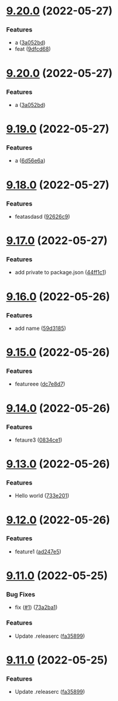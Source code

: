# [9.20.0](https://github.com/MatejVykoukal/ci-test/compare/v9.19.0...v9.20.0) (2022-05-27)


### Features

* a ([3a052bd](https://github.com/MatejVykoukal/ci-test/commit/3a052bd85a76f484bc2ee030f7ddfb739b138072))
* feat ([9dfcd68](https://github.com/MatejVykoukal/ci-test/commit/9dfcd6857f94a120d45b1cc3a4c7da546aa895b0))

# [9.20.0](https://github.com/MatejVykoukal/ci-test/compare/v9.19.0...v9.20.0) (2022-05-27)


### Features

* a ([3a052bd](https://github.com/MatejVykoukal/ci-test/commit/3a052bd85a76f484bc2ee030f7ddfb739b138072))

# [9.19.0](https://github.com/MatejVykoukal/ci-test/compare/v9.18.0...v9.19.0) (2022-05-27)


### Features

* a ([6d56e6a](https://github.com/MatejVykoukal/ci-test/commit/6d56e6a6f7f0d090ee0eab5c1a716e28f99f70f0))

# [9.18.0](https://github.com/MatejVykoukal/ci-test/compare/v9.17.0...v9.18.0) (2022-05-27)


### Features

* featasdasd ([92626c9](https://github.com/MatejVykoukal/ci-test/commit/92626c9eb8923b40378f91fe0554f0a82cb719e0))

# [9.17.0](https://github.com/MatejVykoukal/ci-test/compare/v9.16.0...v9.17.0) (2022-05-27)


### Features

* add private to package.json ([44ff1c1](https://github.com/MatejVykoukal/ci-test/commit/44ff1c1d114786522937af3b4b466147f0e00b55))

# [9.16.0](https://github.com/MatejVykoukal/ci-test/compare/v9.15.0...v9.16.0) (2022-05-26)


### Features

* add name ([59d3185](https://github.com/MatejVykoukal/ci-test/commit/59d318552f79cb0939b36f75a7c072714aa7ba52))

# [9.15.0](https://github.com/MatejVykoukal/ci-test/compare/v9.14.0...v9.15.0) (2022-05-26)


### Features

* featureee ([dc7e8d7](https://github.com/MatejVykoukal/ci-test/commit/dc7e8d77fa2726082773d765e1e98e96cff68e9b))

# [9.14.0](https://github.com/MatejVykoukal/ci-test/compare/v9.13.0...v9.14.0) (2022-05-26)


### Features

* fetaure3 ([0834ce1](https://github.com/MatejVykoukal/ci-test/commit/0834ce146057446c03ae9a0ff2576254c777b555))

# [9.13.0](https://github.com/MatejVykoukal/ci-test/compare/v9.12.0...v9.13.0) (2022-05-26)


### Features

* Hello world ([733e201](https://github.com/MatejVykoukal/ci-test/commit/733e20165c2f42cb7a749858d53091a180951fe6))

# [9.12.0](https://github.com/MatejVykoukal/ci-test/compare/v9.11.0...v9.12.0) (2022-05-26)


### Features

* feature1 ([ad247e5](https://github.com/MatejVykoukal/ci-test/commit/ad247e5985eec5ff03dc7a459c54f16b99e1ef99))

# [9.11.0](https://github.com/MatejVykoukal/ci-test/compare/v9.10.0...v9.11.0) (2022-05-25)


### Bug Fixes

* fix ([#1](https://github.com/MatejVykoukal/ci-test/issues/1)) ([73a2ba1](https://github.com/MatejVykoukal/ci-test/commit/73a2ba160806e78403c31a9f6f01030d21f9873d))


### Features

* Update .releaserc ([fa35899](https://github.com/MatejVykoukal/ci-test/commit/fa35899a93703d8369d5c1d3526b1d414fb1fb7a))

# [9.11.0](https://github.com/MatejVykoukal/ci-test/compare/v9.10.0...v9.11.0) (2022-05-25)


### Features

* Update .releaserc ([fa35899](https://github.com/MatejVykoukal/ci-test/commit/fa35899a93703d8369d5c1d3526b1d414fb1fb7a))
